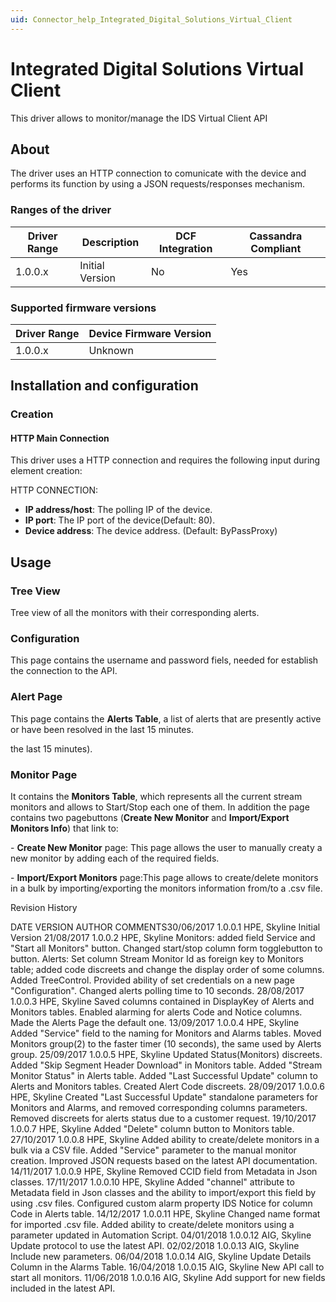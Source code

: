 ```yaml
---
uid: Connector_help_Integrated_Digital_Solutions_Virtual_Client
---
```


# Integrated Digital Solutions Virtual Client

This driver allows to monitor/manage the IDS Virtual Client API

## About

The driver uses an HTTP connection to comunicate with the device and performs its function by using a JSON requests/responses mechanism.

### Ranges of the driver

| **Driver Range** | **Description** | **DCF Integration** | **Cassandra Compliant** |
|------------------|-----------------|---------------------|-------------------------|
| 1.0.0.x          | Initial Version | No                  | Yes                     |

### Supported firmware versions

| **Driver Range** | **Device Firmware Version** |
|------------------|-----------------------------|
| 1.0.0.x          | Unknown                     |

## Installation and configuration

### Creation

#### HTTP Main Connection

This driver uses a HTTP connection and requires the following input during element creation:

HTTP CONNECTION:

- **IP address/host**: The polling IP of the device.
- **IP port**: The IP port of the device(Default: 80).
- **Device address**: The device address. (Default: ByPassProxy)

## Usage

### Tree View

Tree view of all the monitors with their corresponding alerts.

### Configuration

This page contains the username and password fiels, needed for establish the connection to the API.

### Alert Page

This page contains the **Alerts Table**, a list of alerts that are presently active or have been resolved in the last 15 minutes.

the last 15 minutes).

### Monitor Page

It contains the **Monitors Table**, which represents all the current stream monitors and allows to Start/Stop each one of them. In addition the page contains two pagebuttons (**Create New Monitor** and **Import/Export Monitors Info**) that link to:

\- **Create New Monitor** page: This page allows the user to manually creaty a new monitor by adding each of the required fields.

\- **Import/Export Monitors** page:This page allows to create/delete monitors in a bulk by importing/exporting the monitors information from/to a .csv file.

Revision History

DATE VERSION AUTHOR COMMENTS30/06/2017 1.0.0.1 HPE, Skyline Initial Version
21/08/2017 1.0.0.2 HPE, Skyline Monitors: added field Service and "Start all Monitors" button. Changed start/stop column form togglebutton to button.
Alerts: Set column Stream Monitor Id as foreign key to Monitors table; added code discreets and change the display order of some columns.
Added TreeControl.
Provided ability of set credentials on a new page "Configuration".
Changed alerts polling time to 10 seconds.
28/08/2017 1.0.0.3 HPE, Skyline Saved columns contained in DisplayKey of Alerts and Monitors tables.
Enabled alarming for alerts Code and Notice columns.
Made the Alerts Page the default one.
13/09/2017 1.0.0.4 HPE, Skyline Added "Service" field to the naming for Monitors and Alarms tables.
Moved Monitors group(2) to the faster timer (10 seconds), the same used by Alerts group.
25/09/2017 1.0.0.5 HPE, Skyline Updated Status(Monitors) discreets.
Added "Skip Segment Header Download" in Monitors table.
Added "Stream Monitor Status" in Alerts table.
Added "Last Successful Update" column to Alerts and Monitors tables.
Created Alert Code discreets.
28/09/2017 1.0.0.6 HPE, Skyline Created "Last Successful Update" standalone parameters for Monitors and Alarms, and removed corresponding columns parameters.
Removed discreets for alerts status due to a customer request.
19/10/2017 1.0.0.7 HPE, Skyline Added "Delete" column button to Monitors table.
27/10/2017 1.0.0.8 HPE, Skyline Added ability to create/delete monitors in a bulk via a CSV file.
Added "Service" parameter to the manual monitor creation.
Improved JSON requests based on the latest API documentation.
14/11/2017 1.0.0.9 HPE, Skyline Removed CCID field from Metadata in Json classes.
17/11/2017 1.0.0.10 HPE, Skyline Added "channel" attribute to Metadata field in Json classes and the ability to import/export this field by using .csv files.
Configured custom alarm property IDS Notice for column Code in Alerts table.
14/12/2017 1.0.0.11 HPE, Skyline Changed name format for imported .csv file.
Added ability to create/delete monitors using a parameter updated in Automation Script.
04/01/2018 1.0.0.12 AIG, Skyline Update protocol to use the latest API.
02/02/2018 1.0.0.13 AIG, Skyline Include new parameters.
06/04/2018 1.0.0.14 AIG, Skyline Update Details Column in the Alarms Table.
16/04/2018 1.0.0.15 AIG, Skyline New API call to start all monitors.
11/06/2018 1.0.0.16 AIG, Skyline Add support for new fields included in the latest API.

